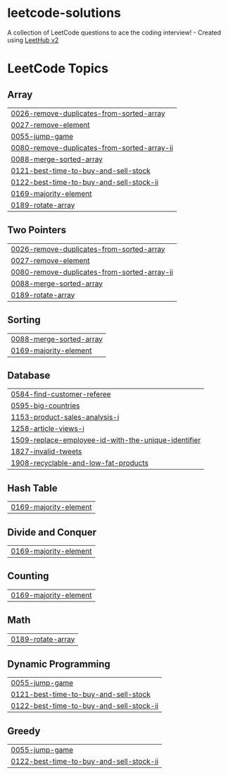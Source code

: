 # leetcode-solutions
A collection of LeetCode questions to ace the coding interview! - Created using [LeetHub v2](https://github.com/arunbhardwaj/LeetHub-2.0)

<!---LeetCode Topics Start-->
# LeetCode Topics
## Array
|  |
| ------- |
| [0026-remove-duplicates-from-sorted-array](https://github.com/AMahi1998/leetcode-solutions/tree/master/0026-remove-duplicates-from-sorted-array) |
| [0027-remove-element](https://github.com/AMahi1998/leetcode-solutions/tree/master/0027-remove-element) |
| [0055-jump-game](https://github.com/AMahi1998/leetcode-solutions/tree/master/0055-jump-game) |
| [0080-remove-duplicates-from-sorted-array-ii](https://github.com/AMahi1998/leetcode-solutions/tree/master/0080-remove-duplicates-from-sorted-array-ii) |
| [0088-merge-sorted-array](https://github.com/AMahi1998/leetcode-solutions/tree/master/0088-merge-sorted-array) |
| [0121-best-time-to-buy-and-sell-stock](https://github.com/AMahi1998/leetcode-solutions/tree/master/0121-best-time-to-buy-and-sell-stock) |
| [0122-best-time-to-buy-and-sell-stock-ii](https://github.com/AMahi1998/leetcode-solutions/tree/master/0122-best-time-to-buy-and-sell-stock-ii) |
| [0169-majority-element](https://github.com/AMahi1998/leetcode-solutions/tree/master/0169-majority-element) |
| [0189-rotate-array](https://github.com/AMahi1998/leetcode-solutions/tree/master/0189-rotate-array) |
## Two Pointers
|  |
| ------- |
| [0026-remove-duplicates-from-sorted-array](https://github.com/AMahi1998/leetcode-solutions/tree/master/0026-remove-duplicates-from-sorted-array) |
| [0027-remove-element](https://github.com/AMahi1998/leetcode-solutions/tree/master/0027-remove-element) |
| [0080-remove-duplicates-from-sorted-array-ii](https://github.com/AMahi1998/leetcode-solutions/tree/master/0080-remove-duplicates-from-sorted-array-ii) |
| [0088-merge-sorted-array](https://github.com/AMahi1998/leetcode-solutions/tree/master/0088-merge-sorted-array) |
| [0189-rotate-array](https://github.com/AMahi1998/leetcode-solutions/tree/master/0189-rotate-array) |
## Sorting
|  |
| ------- |
| [0088-merge-sorted-array](https://github.com/AMahi1998/leetcode-solutions/tree/master/0088-merge-sorted-array) |
| [0169-majority-element](https://github.com/AMahi1998/leetcode-solutions/tree/master/0169-majority-element) |
## Database
|  |
| ------- |
| [0584-find-customer-referee](https://github.com/AMahi1998/leetcode-solutions/tree/master/0584-find-customer-referee) |
| [0595-big-countries](https://github.com/AMahi1998/leetcode-solutions/tree/master/0595-big-countries) |
| [1153-product-sales-analysis-i](https://github.com/AMahi1998/leetcode-solutions/tree/master/1153-product-sales-analysis-i) |
| [1258-article-views-i](https://github.com/AMahi1998/leetcode-solutions/tree/master/1258-article-views-i) |
| [1509-replace-employee-id-with-the-unique-identifier](https://github.com/AMahi1998/leetcode-solutions/tree/master/1509-replace-employee-id-with-the-unique-identifier) |
| [1827-invalid-tweets](https://github.com/AMahi1998/leetcode-solutions/tree/master/1827-invalid-tweets) |
| [1908-recyclable-and-low-fat-products](https://github.com/AMahi1998/leetcode-solutions/tree/master/1908-recyclable-and-low-fat-products) |
## Hash Table
|  |
| ------- |
| [0169-majority-element](https://github.com/AMahi1998/leetcode-solutions/tree/master/0169-majority-element) |
## Divide and Conquer
|  |
| ------- |
| [0169-majority-element](https://github.com/AMahi1998/leetcode-solutions/tree/master/0169-majority-element) |
## Counting
|  |
| ------- |
| [0169-majority-element](https://github.com/AMahi1998/leetcode-solutions/tree/master/0169-majority-element) |
## Math
|  |
| ------- |
| [0189-rotate-array](https://github.com/AMahi1998/leetcode-solutions/tree/master/0189-rotate-array) |
## Dynamic Programming
|  |
| ------- |
| [0055-jump-game](https://github.com/AMahi1998/leetcode-solutions/tree/master/0055-jump-game) |
| [0121-best-time-to-buy-and-sell-stock](https://github.com/AMahi1998/leetcode-solutions/tree/master/0121-best-time-to-buy-and-sell-stock) |
| [0122-best-time-to-buy-and-sell-stock-ii](https://github.com/AMahi1998/leetcode-solutions/tree/master/0122-best-time-to-buy-and-sell-stock-ii) |
## Greedy
|  |
| ------- |
| [0055-jump-game](https://github.com/AMahi1998/leetcode-solutions/tree/master/0055-jump-game) |
| [0122-best-time-to-buy-and-sell-stock-ii](https://github.com/AMahi1998/leetcode-solutions/tree/master/0122-best-time-to-buy-and-sell-stock-ii) |
<!---LeetCode Topics End-->